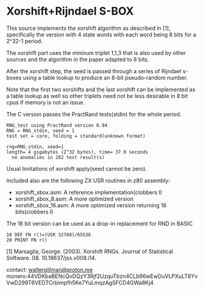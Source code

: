 # Xorshift+Rijndael S-BOX

This source implements the xorshift algorithm as described in [1], specifically the version with 4 state words with each word being 8 bits for a 2^32-1 period.

The xorshift part uses the mininum triplet 1,1,3 that is also used by other sources and the algorithm in the paper adapted to 8 bits.

After the xorshift step, the seed is passed through a series of Rijndael s-boxes using a table lookup to produce an 8-bit pseudo-random number.

Note that the first two xorshifts and the last xorshift can be implemented as a table lookup as well so other triplets need not be less desirable in 8 bit cpus if memory is not an issue.

The C version passes the PractRand tests(stdin) for the whole period.

```
RNG_test using PractRand version 0.94
RNG = RNG_stdin, seed = 1
test set = core, folding = standard(unknown format)

rng=RNG_stdin, seed=1
length= 4 gigabytes (2^32 bytes), time= 37.0 seconds
  no anomalies in 282 test result(s)
```

Usual limitations of xorshift apply(seed cannot be zero).

Included also are the following ZX USR routines in z80 assembly:
* xorshift_sbox.asm: A reference implementation(clobbers I)
* xorshift_sbox_8.asm: A more optimized version 
* xorshift_sbox_16.asm: A more optimized version returning 16 bits(clobbers I)

The 16 bit version can be used as a drop-in replacement for RND in BASIC

```
10 DEF FN r()=(USR 32768)/65536
20 PRINT FN r()
```

[1] Marsaglia, George. (2003). Xorshift RNGs. Journal of Statistical Software. 08. 10.18637/jss.v008.i14. 

contact: waltergillman@proton.me
monero:44VDKbaBENcQvDQzY3Rjf2UzquTbzn4CLb96wEwDuVLPXuLT8YvVwD299T6VEDTCrbimpfh5Ke7YuLmqzAgSFCD4GWa8Kj4
